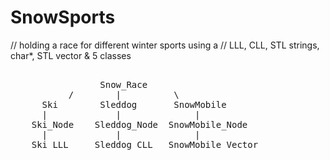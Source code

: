 # SnowSports

// holding a race for different winter sports using a
// LLL, CLL, STL strings, char*, STL vector & 5 classes

<pre>         
                 Snow_Race
           /        |          \
      Ski        Sleddog       SnowMobile
      |             |              |
    Ski_Node    Sleddog_Node  SnowMobile_Node
      |             |              |
    Ski_LLL     Sleddog_CLL   SnowMobile_Vector
</pre>
